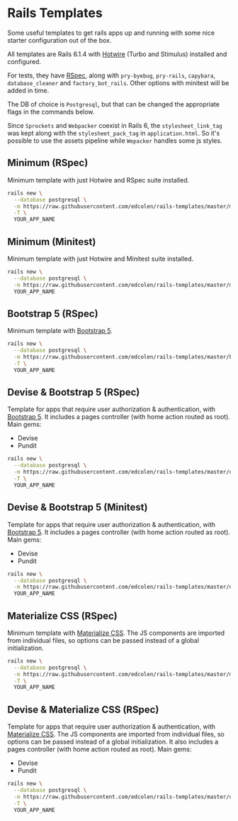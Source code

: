 # Rails Templates

Some useful templates to get rails apps up and running with some nice starter configuration out of the box.

All templates are Rails 6.1.4 with [Hotwire](https://hotwire.dev/) (Turbo and Stimulus) installed and configured.

For tests, they have [RSpec](https://rspec.info/), along with `pry-byebug`, `pry-rails`, `capybara`, `database_cleaner` and `factory_bot_rails`. Other options with minitest will be added in time.

The DB of choice is `Postgresql`, but that can be changed the appropriate flags in the commands below.

Since `Sprockets` and `Webpacker` coexist in Rails 6, the `stylesheet_link_tag` was kept along with the `stylesheet_pack_tag` in `application.html`. So it's possible to use the assets pipeline while `Wepacker` handles some js styles.

## Minimum (RSpec)

Minimum template with just Hotwire and RSpec suite installed.

```bash
rails new \
  --database postgresql \
  -m https://raw.githubusercontent.com/edcolen/rails-templates/master/minimum.rb \
  -T \
  YOUR_APP_NAME
```

## Minimum (Minitest)

Minimum template with just Hotwire and Minitest suite installed.

```bash
rails new \
  --database postgresql \
  -m https://raw.githubusercontent.com/edcolen/rails-templates/master/minimum-minitest.rb \
  YOUR_APP_NAME
```

## Bootstrap 5 (RSpec)

Minimum template with [Bootstrap 5](https://getbootstrap.com/docs/5.0/getting-started/introduction/).

```bash
rails new \
  --database postgresql \
  -m https://raw.githubusercontent.com/edcolen/rails-templates/master/bootstrap5.rb \
  -T \
  YOUR_APP_NAME
```

## Devise & Bootstrap 5 (RSpec)

Template for apps that require user authorization & authentication, with [Bootstrap 5](https://getbootstrap.com/docs/5.0/getting-started/introduction/). It includes a pages controller (with home action routed as root).
Main gems:

- Devise
- Pundit

```bash
rails new \
  --database postgresql \
  -m https://raw.githubusercontent.com/edcolen/rails-templates/master/devise-bootstrap5.rb \
  -T \
  YOUR_APP_NAME
```

## Devise & Bootstrap 5 (Minitest)

Template for apps that require user authorization & authentication, with [Bootstrap 5](https://getbootstrap.com/docs/5.0/getting-started/introduction/). It includes a pages controller (with home action routed as root).
Main gems:

- Devise
- Pundit

```bash
rails new \
  --database postgresql \
  -m https://raw.githubusercontent.com/edcolen/rails-templates/master/devise-bootstrap5-minitest.rb \
  YOUR_APP_NAME
```

## Materialize CSS (RSpec)

Minimum template with [Materialize CSS](https://materializecss.com/).
The JS components are imported from individual files, so options can be passed instead of a global initialization.

```bash
rails new \
  --database postgresql \
  -m https://raw.githubusercontent.com/edcolen/rails-templates/master/materialize.rb \
  -T \
  YOUR_APP_NAME
```

## Devise & Materialize CSS (RSpec)

Template for apps that require user authorization & authentication, with [Materialize CSS](https://materializecss.com/).
The JS components are imported from individual files, so options can be passed instead of a global initialization. It also includes a pages controller (with home action routed as root).
Main gems:

- Devise
- Pundit

```bash
rails new \
  --database postgresql \
  -m https://raw.githubusercontent.com/edcolen/rails-templates/master/devise-materialize.rb \
  -T \
  YOUR_APP_NAME
```
